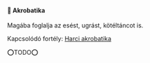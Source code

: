 #### 🔴 Akrobatika

Magába foglalja az esést, ugrást, kötéltáncot is.

Kapcsolódó fortély: [Harci akrobatika](fortelyok.harci/harci_akrobatika.md)

⭕TODO⭕
